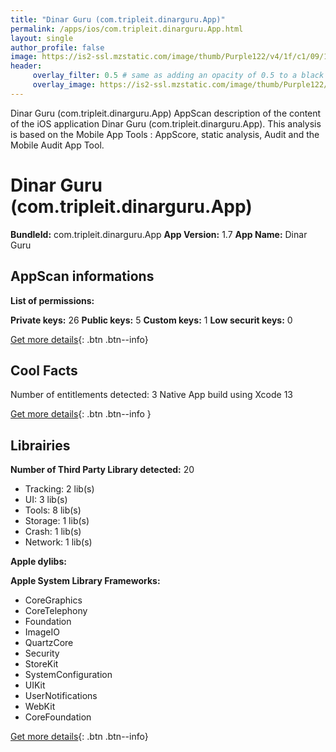 ```yaml
---
title: "Dinar Guru (com.tripleit.dinarguru.App)"
permalink: /apps/ios/com.tripleit.dinarguru.App.html
layout: single
author_profile: false
image: https://is2-ssl.mzstatic.com/image/thumb/Purple122/v4/1f/c1/09/1fc109a6-8921-be01-a63f-b04a0ef6428a/AppIcon-1x_U007emarketing-0-7-0-sRGB-85-220.png/512x512bb.jpg
header: 
     overlay_filter: 0.5 # same as adding an opacity of 0.5 to a black background
     overlay_image: https://is2-ssl.mzstatic.com/image/thumb/Purple122/v4/1f/c1/09/1fc109a6-8921-be01-a63f-b04a0ef6428a/AppIcon-1x_U007emarketing-0-7-0-sRGB-85-220.png/512x512bb.jpg
---
```

Dinar Guru (com.tripleit.dinarguru.App) AppScan description of the content of the iOS application Dinar Guru (com.tripleit.dinarguru.App). This analysis is based on the Mobile App Tools : AppScore, static analysis, Audit and the Mobile Audit App Tool.

# Dinar Guru (com.tripleit.dinarguru.App)

**BundleId:** com.tripleit.dinarguru.App
**App Version:** 1.7
**App Name:** Dinar Guru


## AppScan informations 

**List of permissions:** 
  
  
**Private keys:** 26
**Public keys:** 5
**Custom keys:** 1
**Low securit keys:** 0
  
[Get more details](/pricing.html){: .btn .btn--info}

## Cool Facts

Number of entitlements detected: 3
Native App
build using Xcode 13
  
[Get more details](/pricing.html){: .btn .btn--info }

## Librairies 
**Number of Third Party Library detected:** 20
- Tracking: 2 lib(s)
- UI: 3 lib(s)
- Tools: 8 lib(s)
- Storage: 1 lib(s)
- Crash: 1 lib(s)
- Network: 1 lib(s)


**Apple dylibs:**


**Apple System Library Frameworks:**
- CoreGraphics
- CoreTelephony
- Foundation
- ImageIO
- QuartzCore
- Security
- StoreKit
- SystemConfiguration
- UIKit
- UserNotifications
- WebKit
- CoreFoundation


  
[Get more details](/pricing.html){: .btn .btn--info}

